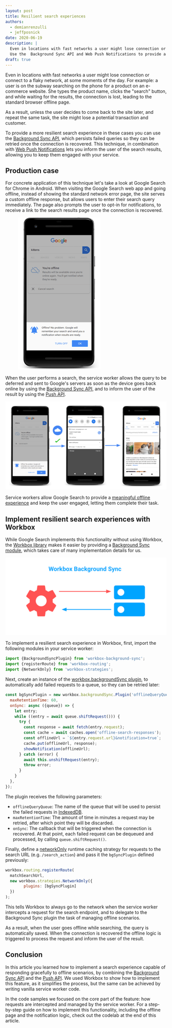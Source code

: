 ```yaml
---
layout: post
title: Resilient search experiences
authors:
  - demianrenzulli
  - jeffposnick
date: 2020-06-19
description: |
  Even in locations with fast networks a user might lose connection or connect to a flaky network, at some moments of the day.
  Use the  Background Sync API and Web Push Notifications to provide a resilient search experience in these cases.
draft: true
---
```


Even in locations with fast networks a user might lose connection or connect to a flaky network, at some moments of the day.
For example: a user is on the subway searching on the phone for a product on an e-commerce website. She types the product name, clicks the "search" button, and while waiting for the results, the connection is lost, leading to the standard browser offline page.

As a result, unless the user decides to come back to the site later, and repeat the same task, the site might lose a potential transaction and customer.

To provide a more resilient search experience in these cases you can use the [Background Sync API](https://developers.google.com/web/updates/2015/12/background-sync), which persists failed queries so they can be retried once the connection is recovered. This technique, in combination with [Web Push Notifications](https://developers.google.com/web/fundamentals/push-notifications) lets you inform the user of the search results, allowing you to keep them engaged with your service.

## Production case

For concrete application of this technique let's take a look at Google Search for Chrome in Android. 
When visiting the Google Search web app and going offline, instead of showing the standard network error page, the site serves a custom offline response, but allows users to enter their search query immediately.
The page also prompts the user to opt-in for notifications, to receive a link to the search results page once the connection is recovered.

<figure class="w-figure">
  <img src="search-offline-screen.png" 
       alt="A screenshot of the background retry interface in Google Search.">
</figure>

When the user performs a search, the service worker allows the query to be deferred and sent to Google's servers as soon as the device goes back online by using the [Background Sync API](https://developers.google.com/web/updates/2015/12/background-sync), and to inform the user of the result by using the [Push API](https://developer.mozilla.org/en-US/docs/Web/API/Push_API).

![A screenshot of the offline flow in Google Search.](search-offline-flow.png)

Service workers allow Google Search to provide a [meaningful offline experience](https://web.dev/google-search-sw/#meaningful-offline-experience) and keep the user engaged, letting them complete their task.

## Implement resilient search experiences with Workbox

While Google Search implements this functionality without using Workbox, the [Workbox library](https://developers.google.com/web/tools/workbox) makes it easier by providing a [Background Sync module](https://developers.google.com/web/tools/workbox/modules/workbox-background-sync), which takes care of many implementation details for us.

![A service worker and a cache object communicating wiith each other.](workbox-background-sync.png)

To implement a resilient search experience in Workbox, first, import the following modules in your service worker:

```javascript
import {BackgroundSyncPlugin} from 'workbox-background-sync'; 
import {registerRoute} from 'workbox-routing'; 
import {NetworkOnly} from 'workbox-strategies';
```

Next, create an instance of the [workbox.backgroundSync plugin](https://developers.google.com/web/tools/workbox/reference-docs/v4/workbox.backgroundSync.Plugin), to automatically add failed requests to a queue, so they can be retried later:

```javascript
const bgSyncPlugin = new workbox.backgroundSync.Plugin('offlineQueryQueue', {
  maxRetentionTime: 60,
  onSync: async ({queue}) => {
    let entry;
    while ((entry = await queue.shiftRequest())) {
      try {
        const response = await fetch(entry.request);
        const cache = await caches.open('offline-search-responses');
        const offlineUrl = `${entry.request.url}&notification=true`;
        cache.put(offlineUrl, response);
        showNotification(offlineUrl);
      } catch (error) {
        await this.unshiftRequest(entry);
        throw error;
      }
    }
  },
});
```

The plugin receives the following parameters:

- `offlineQueryQueue`: The name of the queue that will be used to persist the failed requests in [IndexedDB](https://developer.mozilla.org/en-US/docs/Web/API/IndexedDB_API).
- `maxRetentionTime`: The amount of time in minutes a request may be retried, after which point they will be discarded.
- `onSync`: The callback that will be triggered when the connection is recovered. At that point, each failed request can be dequeued and processed, by calling `queue.shiftRequest()`.

Finally, define a [networkOnly](https://developers.google.com/web/tools/workbox/modules/workbox-strategies#network_only) runtime caching strategy for requests to the search URL (e.g. `/search_action`) and pass it the `bgSyncPlugin` defined previously:

```javascript
workbox.routing.registerRoute(
  matchSearchUrl,
  new workbox.strategies.NetworkOnly({
        plugins: [bgSyncPlugin]
  })
);
```

This tells Workbox to always go to the network when the service worker intercepts a request for the search endpoint, and to delegate to the Background Sync plugin the task of managing offline scenarios.

As a result, when the user goes offline while searching, the query is automatically saved. When the connection is recovered the offline logic is triggered to process the request and inform the user of the result.

## Conclusion

In this article you learned how to implement a search experience capable of responding gracefully to offline scenarios, by combining the [Background Sync API](https://developers.google.com/web/updates/2015/12/background-sync) and the [Push API](https://developer.mozilla.org/en-US/docs/Web/API/Push_API).
We used Workbox to show how to implement this feature, as it simplifies the process, but the same can be achieved by writing vanilla service worker code.

In the code samples we focused on the core part of the feature: how requests are intercepted and managed by the service worker. For a step-by-step guide on how to implement this functionality, including the offline page and the notification logic, check out the codelab at the end of this article.
